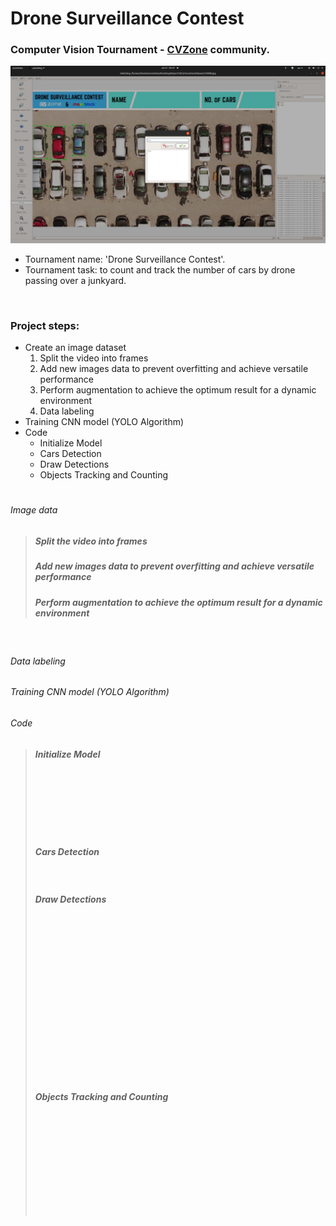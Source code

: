 # Drone Surveillance Contest

### Computer Vision Tournament - [CVZone](https://www.computervision.zone/) community.

![title](/github_images/labelimg.png)

* Tournament name:  'Drone Surveillance Contest'.
* Tournament task:   to count and track the number of cars by drone passing over a junkyard.

<p>
<br />
</p>

### Project steps:

* Create an image dataset
   1. Split the video into frames
   2. Add new images data to prevent overfitting and achieve versatile performance
   3. Perform augmentation to achieve the optimum result for a dynamic environment
   4. Data labeling 
* Training CNN model (YOLO Algorithm)
* Code                
   - Initialize Model
   - Cars Detection
   - Draw Detections
   - Objects Tracking and Counting
  
  
#
###### Image data
>
> 
> ##### Split the video into frames
>
> ##### Add new images data to prevent overfitting and achieve versatile performance
>
> ##### Perform augmentation to achieve the optimum result for a dynamic environment
>
>

<p>
<br />
</p>

###### Data labeling
>
>
>
>

###### Training CNN model (YOLO Algorithm)
>
>
>
>

###### Code
> 
> ##### Initialize Model
>  ```
>     
>
>      
>     
>     
>     
>  ```
>  
> ##### Cars Detection
>  ```
>          
>  ```
>
>  ##### Draw Detections
>  ```
>   
>
>   
>
>   
>   
>   
>   
>
>   
>
>   
>   
>   
>   
>   
>  ```
>
>  ##### Objects Tracking and Counting
>  ```
>      
>
>      
>  
>    
>
>      
>      
>      
>      
> ```
> 
